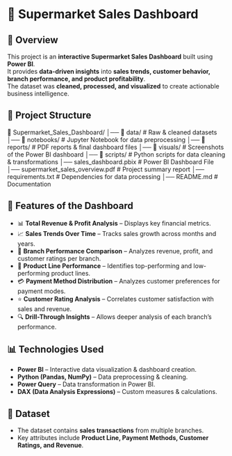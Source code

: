 # 🛒 Supermarket Sales Dashboard

## 📌 Overview
This project is an **interactive Supermarket Sales Dashboard** built using **Power BI**.  
It provides **data-driven insights** into **sales trends, customer behavior, branch performance, and product profitability**.  
The dataset was **cleaned, processed, and visualized** to create actionable business intelligence.

## 📂 Project Structure
📂 Supermarket_Sales_Dashboard/
│── 📂 data/ # Raw & cleaned datasets
│── 📂 notebooks/ # Jupyter Notebook for data preprocessing
│── 📂 reports/ # PDF reports & final dashboard files
│── 📂 visuals/ # Screenshots of the Power BI dashboard
│── 📂 scripts/ # Python scripts for data cleaning & transformations
│── sales_dashboard.pbix # Power BI Dashboard File
│── supermarket_sales_overview.pdf # Project summary report
│── requirements.txt # Dependencies for data processing │── README.md # Documentation

## 🚀 Features of the Dashboard
- 📊 **Total Revenue & Profit Analysis** – Displays key financial metrics.  
- 📈 **Sales Trends Over Time** – Tracks sales growth across months and years.  
- 🏬 **Branch Performance Comparison** – Analyzes revenue, profit, and customer ratings per branch.  
- 🎯 **Product Line Performance** – Identifies top-performing and low-performing product lines.  
- 💳 **Payment Method Distribution** – Analyzes customer preferences for payment modes.  
- ⭐ **Customer Rating Analysis** – Correlates customer satisfaction with sales and revenue.  
- 🔍 **Drill-Through Insights** – Allows deeper analysis of each branch’s performance.  

## 📊 Technologies Used
- **Power BI** – Interactive data visualization & dashboard creation.  
- **Python (Pandas, NumPy)** – Data preprocessing & cleaning.  
- **Power Query** – Data transformation in Power BI.  
- **DAX (Data Analysis Expressions)** – Custom measures & calculations.  

## 📝 Dataset
- The dataset contains **sales transactions** from multiple branches.
- Key attributes include **Product Line, Payment Methods, Customer Ratings, and Revenue**.